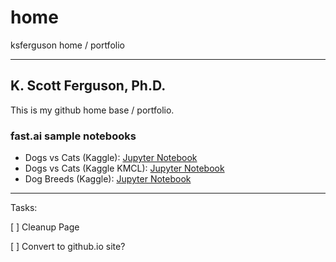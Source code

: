 # home
ksferguson home / portfolio

---

## K. Scott Ferguson, Ph.D.

This is my github home base / portfolio.

### fast.ai sample notebooks

  * Dogs vs Cats (Kaggle): [Jupyter Notebook](https://github.com/ksferguson/home/blob/master/nbs/fastai-BC-Dogs-Cats.ipynb)
  * Dogs vs Cats (Kaggle KMCL): [Jupyter Notebook](https://github.com/ksferguson/home/blob/master/nbs/fastai-BC-Dogs-Cats-KMCL.ipynb)
  * Dog Breeds (Kaggle): [Jupyter Notebook](https://github.com/ksferguson/home/blob/master/nbs/fastai-MC-Dog-Breeds.ipynb)



---
Tasks:

[ ] Cleanup Page

[ ] Convert to github.io site?
